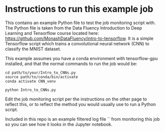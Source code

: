 # Instructions to run this example job
This contains an example Python file to test the job monitoring script with. The Python file is taken from the Data Fluency Introduction to Deep Learning and Tensorflow course located here: https://github.com/MonashDataFluency/intro-to-tensorflow. It is a simple Tensorflow script which trains a convolutional neural network (CNN) to classify the MNIST dataset. 

This example assumes you have a conda environment with tensorflow-gpu installed, and that the normal commands to run the job would be:

```
cd path/to/your/Intro_to_CNNs.py
source path/to/conda/bin/activate
conda activate CNN_venv

python Intro_to_CNNs.py
```

Edit the job monitoring script per the instructions on the other page to reflect this, or to reflect the method you would usually use to run a Python script. 

Included in this repo is an example filtered log file `` from monitoring this job so you can see how it looks in the Jupyter notebook. 

